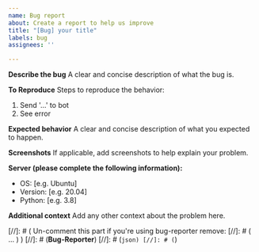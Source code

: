 ```yaml
---
name: Bug report
about: Create a report to help us improve
title: "[Bug] your title"
labels: bug
assignees: ''

---
```


**Describe the bug**
A clear and concise description of what the bug is.

**To Reproduce**
Steps to reproduce the behavior:
1. Send '...' to bot
2. See error

**Expected behavior**
A clear and concise description of what you expected to happen.

**Screenshots**
If applicable, add screenshots to help explain your problem.

**Server (please complete the following information):**
 - OS: [e.g. Ubuntu]
 - Version: [e.g. 20.04]
 - Python: [e.g. 3.8]

**Additional context**
Add any other context about the problem here.

[//]: # ( Un-comment this part if you're using bug-reporter remove: [//]: # ( ... ) )
[//]: # (**Bug-Reporter**)
[//]: # (```json)
[//]: # (```)
